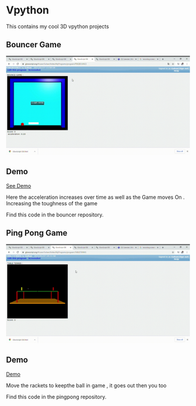 # Vpython
This contains my cool 3D vpython projects 




## Bouncer Game
![GAME](bouncer.gif)

## Demo  <br/>
[See Demo](https://glowscript.org/#/user/Guhan/folder/MyPrograms/program/PINGBOUNCE)

Here the acceleration increases over time as well as the Game moves On . Increasing the toughness of the game

Find this code in the bouncer repository.

## Ping Pong Game
![GAME](pingpong.gif)

## Demo  <br/>
[Demo](https://glowscript.org/#/user/Guhan/folder/MyPrograms/program/TABLETENNIS)

Move the rackets to keepthe ball in game , it goes out then you too

Find this code in the pingpong repository.
